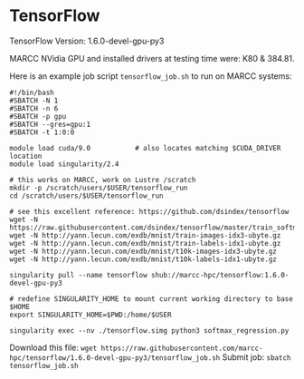 # TensorFlow

TensorFlow Version: 1.6.0-devel-gpu-py3

MARCC NVidia GPU and installed drivers at testing time were: K80 & 384.81.

Here is an example job script `tensorflow_job.sh` to run on MARCC systems:

```
#!/bin/bash
#SBATCH -N 1
#SBATCH -n 6
#SBATCH -p gpu
#SBATCH --gres=gpu:1
#SBATCH -t 1:0:0

module load cuda/9.0           # also locates matching $CUDA_DRIVER location
module load singularity/2.4

# this works on MARCC, work on Lustre /scratch
mkdir -p /scratch/users/$USER/tensorflow_run
cd /scratch/users/$USER/tensorflow_run

# see this excellent reference: https://github.com/dsindex/tensorflow
wget -N https://raw.githubusercontent.com/dsindex/tensorflow/master/train_softmax.txt
wget -N http://yann.lecun.com/exdb/mnist/train-images-idx3-ubyte.gz
wget -N http://yann.lecun.com/exdb/mnist/train-labels-idx1-ubyte.gz
wget -N http://yann.lecun.com/exdb/mnist/t10k-images-idx3-ubyte.gz
wget -N http://yann.lecun.com/exdb/mnist/t10k-labels-idx1-ubyte.gz

singularity pull --name tensorflow shub://marcc-hpc/tensorflow:1.6.0-devel-gpu-py3

# redefine SINGULARITY_HOME to mount current working directory to base $HOME
export SINGULARITY_HOME=$PWD:/home/$USER

singularity exec --nv ./tensorflow.simg python3 softmax_regression.py
```

Download this file: `wget https://raw.githubusercontent.com/marcc-hpc/tensorflow/1.6.0-devel-gpu-py3/tensorflow_job.sh`
Submit job: `sbatch tensorflow_job.sh`
